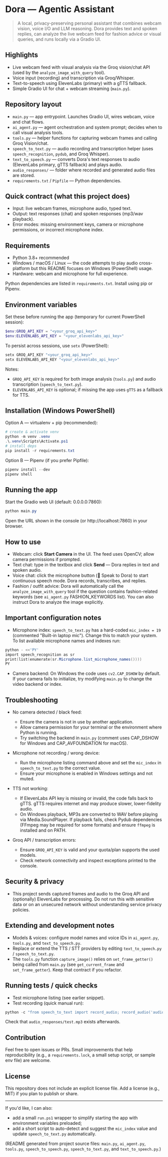 # Dora — Agentic Assistant

> A local, privacy-preserving personal assistant that combines webcam vision, voice I/O and LLM reasoning. Dora provides text and spoken replies, can analyze the live webcam feed for fashion advice or visual queries, and runs locally via a Gradio UI.

## Highlights

- Live webcam feed with visual analysis via the Groq vision/chat API (used by the `analyze_image_with_query` tool).
- Voice input (recording) and transcription via Groq/Whisper.
- Text-to-speech using ElevenLabs (primary) with a gTTS fallback.
- Simple Gradio UI for chat + webcam streaming (`main.py`).

## Repository layout

- `main.py` — app entrypoint. Launches Gradio UI, wires webcam, voice and chat flows.
- `ai_agent.py` — agent orchestration and system prompt; decides when to call visual analysis tools.
- `tools.py` — helper functions for capturing webcam frames and calling Groq Vision/chat.
- `speech_to_text.py` — audio recording and transcription helper (uses `speech_recognition`, `pydub`, and Groq Whisper).
- `text_to_speech.py` — converts Dora's text responses to audio (ElevenLabs primary, gTTS fallback) and plays audio.
- `audio_responses/` — folder where recorded and generated audio files are stored.
- `requirements.txt` / `Pipfile` — Python dependencies.

## Quick contract (what this project does)

- Input: live webcam frames, microphone audio, typed text.
- Output: text responses (chat) and spoken responses (mp3/wav playback).
- Error modes: missing environment keys, camera or microphone permissions, or incorrect microphone index.

## Requirements

- Python 3.8+ recommended
- Windows / macOS / Linux — the code attempts to play audio cross-platform but this README focuses on Windows (PowerShell) usage.
- Hardware: webcam and microphone for full experience.

Python dependencies are listed in `requirements.txt`. Install using pip or Pipenv.

## Environment variables

Set these before running the app (temporary for current PowerShell session):

```powershell
$env:GROQ_API_KEY = "<your_groq_api_key>"
$env:ELEVENLABS_API_KEY = "<your_elevenlabs_api_key>"
```

To persist across sessions, use `setx` (PowerShell):

```powershell
setx GROQ_API_KEY "<your_groq_api_key>"
setx ELEVENLABS_API_KEY "<your_elevenlabs_api_key>"
```

Notes:

- `GROQ_API_KEY` is required for both image analysis (`tools.py`) and audio transcription (`speech_to_text.py`).
- `ELEVENLABS_API_KEY` is optional; if missing the app uses `gTTS` as a fallback for TTS.

## Installation (Windows PowerShell)

Option A — virtualenv + pip (recommended):

```powershell
# create & activate venv
python -m venv .venv
.\.venv\Scripts\Activate.ps1
# install deps
pip install -r requirements.txt
```

Option B — Pipenv (if you prefer Pipfile):

```powershell
pipenv install --dev
pipenv shell
```

## Running the app

Start the Gradio web UI (default: 0.0.0.0:7860):

```powershell
python main.py
```

Open the URL shown in the console (or http://localhost:7860) in your browser.

## How to use

- Webcam: click **Start Camera** in the UI. The feed uses OpenCV; allow camera permissions if prompted.
- Text chat: type in the textbox and click **Send** — Dora replies in text and spoken audio.
- Voice chat: click the microphone button (🎤 Speak to Dora) to start continuous speech mode. Dora records, transcribes, and replies.
- Fashion / outfit advice: Dora will automatically call the `analyze_image_with_query` tool if the question contains fashion-related keywords (see `ai_agent.py` FASHION_KEYWORDS list). You can also instruct Dora to analyze the image explicitly.

## Important configuration notes

- Microphone index: `speech_to_text.py` has a hard-coded `mic_index = 19` (commented "Built-in laptop mic"). Change this to match your system. To list available microphone names and indexes run:

```powershell
python - <<'PY'
import speech_recognition as sr
print(list(enumerate(sr.Microphone.list_microphone_names())))
PY
```

- Camera backend: On Windows the code uses `cv2.CAP_DSHOW` by default. If your camera fails to initialize, try modifying `main.py` to change the video backend or index.

## Troubleshooting

- No camera detected / black feed:
  - Ensure the camera is not in use by another application.
  - Allow camera permission for your terminal or the environment where Python is running.
  - Try switching the backend in `main.py` (comment uses CAP_DSHOW for Windows and CAP_AVFOUNDATION for macOS).

- Microphone not recording / wrong device:
  - Run the microphone listing command above and set the `mic_index` in `speech_to_text.py` to the correct value.
  - Ensure your microphone is enabled in Windows settings and not muted.

- TTS not working:
  - If ElevenLabs API key is missing or invalid, the code falls back to gTTS. gTTS requires internet and may produce slower, lower-fidelity audio.
  - On Windows playback, MP3s are converted to WAV before playing via Media.SoundPlayer. If playback fails, check Pydub dependencies (FFmpeg may be required for some formats) and ensure `ffmpeg` is installed and on PATH.

- Groq API / transcription errors:
  - Ensure `GROQ_API_KEY` is valid and your quota/plan supports the used models.
  - Check network connectivity and inspect exceptions printed to the console.

## Security & privacy

- This project sends captured frames and audio to the Groq API and (optionally) ElevenLabs for processing. Do not run this with sensitive data or on an unsecured network without understanding service privacy policies.

## Extending and development notes

- Models & voices: configure model names and voice IDs in `ai_agent.py`, `tools.py`, and `text_to_speech.py`.
- Replace or extend the TTS / STT providers by editing `text_to_speech.py` / `speech_to_text.py`.
- The `tools.py` function `capture_image()` relies on `set_frame_getter()` being called from `main.py` (see `get_current_frame` and `set_frame_getter`). Keep that contract if you refactor.

## Running tests / quick checks

- Test microphone listing (see earlier snippet).
- Test recording (quick manual run):

```powershell
python -c "from speech_to_text import record_audio; record_audio('audio_responses/test.mp3', timeout=5, phrase_time_limit=5)"
```

Check that `audio_responses/test.mp3` exists afterwards.

## Contribution

Feel free to open issues or PRs. Small improvements that help reproducibility (e.g., a `requirements.lock`, a small setup script, or sample env file) are welcome.

## License

This repository does not include an explicit license file. Add a license (e.g., MIT) if you plan to publish or share.

---
If you'd like, I can also:

- add a small `run.ps1` wrapper to simplify starting the app with environment variables preloaded;
- add a short script to auto-detect and suggest the `mic_index` value and update `speech_to_text.py` automatically.

(README generated from project source files: `main.py`, `ai_agent.py`, `tools.py`, `speech_to_speech.py`, `speech_to_text.py`, and `text_to_speech.py`.)
